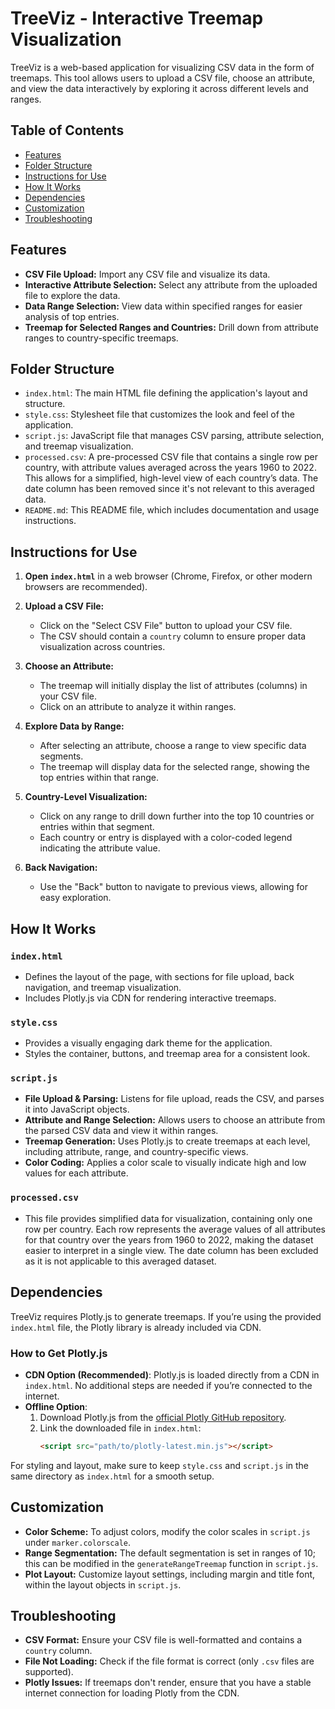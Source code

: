 # TreeViz - Interactive Treemap Visualization

TreeViz is a web-based application for visualizing CSV data in the form of treemaps. This tool allows users to upload a CSV file, choose an attribute, and view the data interactively by exploring it across different levels and ranges.

## Table of Contents
- [Features](#features)
- [Folder Structure](#folder-structure)
- [Instructions for Use](#instructions-for-use)
- [How It Works](#how-it-works)
- [Dependencies](#dependencies)
- [Customization](#customization)
- [Troubleshooting](#troubleshooting)

## Features
- **CSV File Upload:** Import any CSV file and visualize its data.
- **Interactive Attribute Selection:** Select any attribute from the uploaded file to explore the data.
- **Data Range Selection:** View data within specified ranges for easier analysis of top entries.
- **Treemap for Selected Ranges and Countries:** Drill down from attribute ranges to country-specific treemaps.

## Folder Structure
- `index.html`: The main HTML file defining the application's layout and structure.
- `style.css`: Stylesheet file that customizes the look and feel of the application.
- `script.js`: JavaScript file that manages CSV parsing, attribute selection, and treemap visualization.
- `processed.csv`: A pre-processed CSV file that contains a single row per country, with attribute values averaged across the years 1960 to 2022. This allows for a simplified, high-level view of each country’s data. The date column has been removed since it's not relevant to this averaged data.
- `README.md`: This README file, which includes documentation and usage instructions.

## Instructions for Use
1. **Open `index.html`** in a web browser (Chrome, Firefox, or other modern browsers are recommended).
   
2. **Upload a CSV File:**
   - Click on the "Select CSV File" button to upload your CSV file.
   - The CSV should contain a `country` column to ensure proper data visualization across countries.

3. **Choose an Attribute:**
   - The treemap will initially display the list of attributes (columns) in your CSV file.
   - Click on an attribute to analyze it within ranges.

4. **Explore Data by Range:**
   - After selecting an attribute, choose a range to view specific data segments.
   - The treemap will display data for the selected range, showing the top entries within that range.

5. **Country-Level Visualization:**
   - Click on any range to drill down further into the top 10 countries or entries within that segment.
   - Each country or entry is displayed with a color-coded legend indicating the attribute value.

6. **Back Navigation:**
   - Use the "Back" button to navigate to previous views, allowing for easy exploration.

## How It Works

### `index.html`
- Defines the layout of the page, with sections for file upload, back navigation, and treemap visualization.
- Includes Plotly.js via CDN for rendering interactive treemaps.

### `style.css`
- Provides a visually engaging dark theme for the application.
- Styles the container, buttons, and treemap area for a consistent look.

### `script.js`
- **File Upload & Parsing:** Listens for file upload, reads the CSV, and parses it into JavaScript objects.
- **Attribute and Range Selection:** Allows users to choose an attribute from the parsed CSV data and view it within ranges.
- **Treemap Generation:** Uses Plotly.js to create treemaps at each level, including attribute, range, and country-specific views.
- **Color Coding:** Applies a color scale to visually indicate high and low values for each attribute.

### `processed.csv`
- This file provides simplified data for visualization, containing only one row per country. Each row represents the average values of all attributes for that country over the years from 1960 to 2022, making the dataset easier to interpret in a single view. The date column has been excluded as it is not applicable to this averaged dataset.

## Dependencies
TreeViz requires Plotly.js to generate treemaps. If you’re using the provided `index.html` file, the Plotly library is already included via CDN.

### How to Get Plotly.js
- **CDN Option (Recommended)**: Plotly.js is loaded directly from a CDN in `index.html`. No additional steps are needed if you’re connected to the internet.
- **Offline Option**: 
   1. Download Plotly.js from the [official Plotly GitHub repository](https://github.com/plotly/plotly.js).
   2. Link the downloaded file in `index.html`:
      ```html
      <script src="path/to/plotly-latest.min.js"></script>
      ```

For styling and layout, make sure to keep `style.css` and `script.js` in the same directory as `index.html` for a smooth setup.

## Customization
- **Color Scheme:** To adjust colors, modify the color scales in `script.js` under `marker.colorscale`.
- **Range Segmentation:** The default segmentation is set in ranges of 10; this can be modified in the `generateRangeTreemap` function in `script.js`.
- **Plot Layout:** Customize layout settings, including margin and title font, within the layout objects in `script.js`.

## Troubleshooting
- **CSV Format:** Ensure your CSV file is well-formatted and contains a `country` column.
- **File Not Loading:** Check if the file format is correct (only `.csv` files are supported).
- **Plotly Issues:** If treemaps don't render, ensure that you have a stable internet connection for loading Plotly from the CDN.
